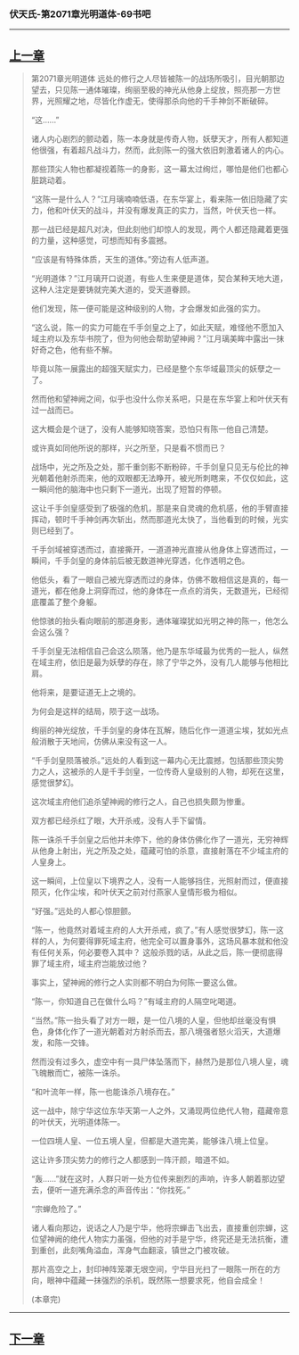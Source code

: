### 伏天氏-第2071章光明道体-69书吧

--------
[上一章](./8afab58bc644381f1f25a3814c1cce57.md)
--------


>
>
>
>第2071章光明道体
>远处的修行之人尽皆被陈一的战场所吸引，目光朝那边望去，只见陈一通体璀璨，绚丽至极的神光从他身上绽放，照亮那一方世界，光照耀之地，尽皆化作虚无，使得那杀向他的千手神剑不断破碎。
>
>“这……”
>
>诸人内心剧烈的颤动着，陈一本身就是传奇人物，妖孽天才，所有人都知道他很强，有着超凡战斗力，然而，此刻陈一的强大依旧刺激着诸人的内心。
>
>那些顶尖人物也都凝视着陈一的身影，这一幕太过绚烂，哪怕是他们也都心脏跳动着。
>
>“这陈一是什么人？”江月璃喃喃低语，在东华宴上，看来陈一依旧隐藏了实力，他和叶伏天的战斗，并没有爆发真正的实力，当然，叶伏天也一样。
>
>那一战已经是超凡对决，但此刻他们却惊人的发现，两个人都还隐藏着更强的力量，这种感觉，可想而知有多震撼。
>
>“应该是有特殊体质，天生的道体。”旁边有人低声道。
>
>“光明道体？”江月璃开口说道，有些人生来便是道体，契合某种天地大道，这种人注定是要铸就完美大道的，受天道眷顾。
>
>他们发现，陈一便可能是这种级别的人物，才会爆发如此强的实力。
>
>“这么说，陈一的实力可能在千手剑皇之上了，如此天赋，难怪他不愿加入域主府以及东华书院了，但为何他会帮助望神阙？”江月璃美眸中露出一抹好奇之色，他有些不解。
>
>毕竟以陈一展露出的超强天赋实力，已经是整个东华域最顶尖的妖孽之一了。
>
>然而他和望神阙之间，似乎也没什么你关系吧，只是在东华宴上和叶伏天有过一战而已。
>
>这大概会是个谜了，没有人能够知晓答案，恐怕只有陈一他自己清楚。
>
>或许真如同他所说的那样，兴之所至，只是看不惯而已？
>
>战场中，光之所及之处，那千重剑影不断粉碎，千手剑皇只见无与伦比的神光朝着他射杀而来，他的双眼都无法睁开，被光所刺瞎来，不仅仅如此，这一瞬间他的脑海中也只剩下一道光，出现了短暂的停顿。
>
>这让千手剑皇感受到了极强的危机，那是来自灵魂的危机感，他的手臂直接挥动，顿时千手神剑再次斩出，然而那道光太快了，当他看到的时候，光实则已经到了。
>
>千手剑域被穿透而过，直接撕开，一道道神光直接从他身体上穿透而过，一瞬间，千手剑皇的身体前后被无数道神光穿透，化作透明之色。
>
>他低头，看了一眼自己被光穿透而过的身体，仿佛不敢相信这是真的，每一道光，都在他身上洞穿而过，他的身体在一点点的消失，无数道光，已经彻底覆盖了整个身躯。
>
>他惊骇的抬头看向眼前的那道身影，通体璀璨犹如光明之神的陈一，他怎么会这么强？
>
>千手剑皇无法相信自己会这么陨落，他乃是东华域最为优秀的一批人，纵然在域主府，依旧是最为妖孽的存在，除了宁华之外，没有几人能够与他相比肩。
>
>他将来，是要证道无上之境的。
>
>为何会是这样的结局，陨于这一战场。
>
>绚丽的神光绽放，千手剑皇的身体在瓦解，随后化作一道道尘埃，犹如光点般消散于天地间，仿佛从来没有这一人。
>
>“千手剑皇陨落被杀。”远处的人看到这一幕内心无比震撼，包括那些顶尖势力之人，这被杀的人是千手剑皇，一位传奇人皇级别的人物，却死在这里，感觉很梦幻。
>
>这次域主府他们追杀望神阙的修行之人，自己也损失颇为惨重。
>
>双方都已经杀红了眼，大开杀戒，没有人手下留情。
>
>陈一诛杀千手剑皇之后他并未停下，他的身体仿佛化作了一道光，无穷神辉从他身上射出，光之所及之处，蕴藏可怕的杀意，直接射落在不少域主府的人皇身上。
>
>这一瞬间，上位皇以下境界之人，没有一人能够挡住，光照射而过，便直接陨灭，化作尘埃，和叶伏天之前对付燕家人皇情形极为相似。
>
>“好强。”远处的人都心惊胆颤。
>
>“陈一，他竟然对着域主府的人大开杀戒，疯了。”有人感觉很梦幻，陈一这样的人，为何要得罪死域主府，他完全可以置身事外，这场风暴本就和他没有任何关系，何必要卷入其中？
>这般杀戮的话，从此之后，陈一便彻底得罪了域主府，域主府岂能放过他？
>
>事实上，望神阙的修行之人实则都不明白为何陈一要这么做。
>
>“陈一，你知道自己在做什么吗？”有域主府的人隔空叱喝道。
>
>“当然。”陈一抬头看了对方一眼，是一位八境的人皇，但他却丝毫没有惧色，身体化作了一道光朝着对方射杀而去，那八境强者怒火滔天，大道爆发，和陈一交锋。
>
>然而没有过多久，虚空中有一具尸体坠落而下，赫然乃是那位八境人皇，魂飞魄散而亡，被陈一诛杀。
>
>“和叶流年一样，陈一也能诛杀八境存在。”
>
>这一战中，除宁华这位东华天第一人之外，又涌现两位绝代人物，蕴藏帝意的叶伏天，光明道体陈一。
>
>一位四境人皇、一位五境人皇，但都是大道完美，能够诛八境上位皇。
>
>这让许多顶尖势力的修行之人都感到一阵汗颜，暗道不如。
>
>“轰……”就在这时，人群只听一处方位传来剧烈的声响，许多人朝着那边望去，便听一道充满杀念的声音传出：“你找死。”
>
>“宗蝉危险了。”
>
>诸人看向那边，说话之人乃是宁华，他将宗蝉击飞出去，直接重创宗蝉，这位望神阙的绝代人物实力虽强，但他的对手是宁华，终究还是无法抗衡，遭到重创，此刻嘴角溢血，浑身气血翻滚，镇世之门被攻破。
>
>那片高空之上，封印神阵笼罩无垠空间，宁华目光扫了一眼陈一所在的方向，眼神中蕴藏一抹强烈的杀机，既然陈一想要求死，他自会成全！
>
>(本章完)
>
>

--------
[下一章](./856f1fca561ce185132f3e9b3d60f29a.md)
--------
